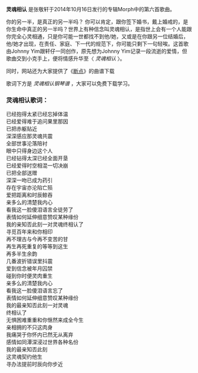 

**灵魂相认** 是张敬轩于2014年10月16日发行的专辑Morph中的第六首歌曲。

你的另一半，是真正的另一半吗？
你可以肯定，跟你签下婚书，戴上婚戒的，是你生命中真正的另一半吗？世界上有种信念叫灵魂相认，是指世上会有一个人能跟你完全心灵相通，只是你可能一世都找不到他/她，又或是在你跟另一位结婚后，他/她才出现，在责任、家庭、下一代的规范下，你可能只剩下一句轻唉。这首歌由Johnny
Yim跟轩仔一同创作，原先想为Johnny Yim记录一段流逝的爱情，但歌曲交到小克手上，便将情感升华至〈 _灵魂相认_ 〉。

同时，网站还为大家提供了《[断点](Music-354-断点.html "断点")》的曲谱下载

歌词下方是 _灵魂相认钢琴谱_ ，大家可以免费下载学习。

### 灵魂相认歌词：

已经抱得太紧已经忘掉体温  
已经爱得难于追问果里那因  
已把赤躯贴近  
深深感应那灵魂共震  
全部世事沦落陪衬  
眼中只得身边这个人  
已经钻得太深已经全面开垦  
已经爱得时空相混一切决崩  
已把全部送赠  
深深一吻已成为药引  
存在宇宙亦沦陷亡殒  
爱把距离和时辰鲸吞  
亲多么的清楚我内心  
看我这一脸傻泪语言全徒劳了  
表情如何延伸细意赞叹某种缘份  
我的亲知否此刻一对灵魂终相认了  
寻觅百年来和你相印  
再不理古与今再不变苦的甘  
再生再死重复的等等到这生  
再多半生余韵  
几番波折错误里抖震  
爱到信念被年月囚禁  
碰到你时便灵肉重生  
亲多么的清楚我内心  
看我这一脸傻泪语言忘了  
表情如何延伸细意赞叹某种缘份  
我的最亲知否此刻一对灵魂  
终相认了  
无惧困难重重和你惬然来成全今生  
亲相拥的不只这肉身  
我痛哭于你怀内已然无从离弃  
感情如同潭深浸过世界各种名份  
我的最亲知否此刻  
这灵魂契约他生  
寻办法提前时辰向你步近


